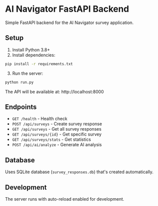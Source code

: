 # AI Navigator FastAPI Backend

Simple FastAPI backend for the AI Navigator survey application.

## Setup

1. Install Python 3.8+
2. Install dependencies:
```bash
pip install -r requirements.txt
```

3. Run the server:
```bash
python run.py
```

The API will be available at: http://localhost:8000

## Endpoints

- `GET /health` - Health check
- `POST /api/surveys` - Create survey response
- `GET /api/surveys` - Get all survey responses
- `GET /api/surveys/{id}` - Get specific survey
- `GET /api/surveys/stats` - Get statistics
- `POST /api/ai/analyze` - Generate AI analysis

## Database

Uses SQLite database (`survey_responses.db`) that's created automatically.

## Development

The server runs with auto-reload enabled for development. 